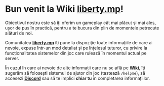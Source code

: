 # Bun venit la Wiki [**liberty.mp**](liberty.mp)! 

Obiectivul nostru este să îți oferim un gameplay cât mai plăcut și mai ales, ușor de pus în practică, pentru a te bucura din plin de momentele petrecute alături de noi.

Comunitatea [**liberty.mp**](https://liberty.mp) îți pune la dispoziție toate informațiile de care ai nevoie, expuse într-un mod detaliat și pe înțelesul tuturor, cu privire la funcționalitatea sistemelor din joc care rulează în momentul actual pe server. 

În cazul în care ai nevoie de alte informații care nu se află pe [**Wiki**](https://wiki.liberty.mp), îți sugerăm să folosești sistemul de ajutor din joc (tastează `/helpme`), să accesezi [**Discord**](https://liberty.mp/discord) sau să te implici **chiar tu** în completarea informațiilor. 

